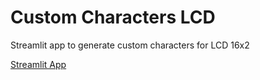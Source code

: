 # Custom Characters LCD
Streamlit app to generate custom characters for LCD 16x2

[Streamlit App](https://custom-characters-for-lcd16x2.streamlit.app/)

